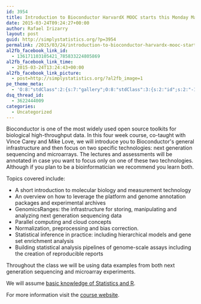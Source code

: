 ```yaml
---
id: 3954
title: Introduction to Bioconductor HarvardX MOOC starts this Monday March 30
date: 2015-03-24T09:24:27+00:00
author: Rafael Irizarry
layout: post
guid: http://simplystatistics.org/?p=3954
permalink: /2015/03/24/introduction-to-bioconductor-harvardx-mooc-starts-this-monday-march-30/
al2fb_facebook_link_id:
  - 136171103105421_785833224805869
al2fb_facebook_link_time:
  - 2015-03-24T13:24:43+00:00
al2fb_facebook_link_picture:
  - post=http://simplystatistics.org/?al2fb_image=1
pe_theme_meta:
  - 'O:8:"stdClass":2:{s:7:"gallery";O:8:"stdClass":3:{s:2:"id";s:2:"-1";s:5:"width";s:0:"";s:6:"height";s:0:"";}s:5:"video";O:8:"stdClass":1:{s:2:"id";s:2:"-1";}}'
dsq_thread_id:
  - 3622444009
categories:
  - Uncategorized
---
```

Bioconductor is one of the most widely used open source toolkits for biological high-throughput data. In this four week course, co-taught with Vince Carey and Mike Love, we will introduce you to Bioconductor's general infrastructure and then focus on two specific technologies: next generation sequencing and microarrays. The lectures and assessments will be annotated in case you want to focus only on one of these two technologies. Although if you plan to be a bioinformatician we recommend you learn both.

Topics covered include:

  * A short introduction to molecular biology and measurement technology
  * An overview on how to leverage the platform and genome annotation packages and experimental archives
  * GenomicsRanges: the infrastructure for storing, manipulating and analyzing next generation sequencing data
  * Parallel computing and cloud concepts
  * Normalization, preprocessing and bias correction.
  * Statistical inference in practice: including hierarchical models and gene set enrichment analysis
  * Building statistical analysis pipelines of genome-scale assays including the creation of reproducible reports

Throughout the class we will be using data examples from both next generation sequencing and microarray experiments.

We will assume [basic knowledge of Statistics and R](https://www.edx.org/course/statistics-r-life-sciences-harvardx-ph525-1x).

For more information visit the [course website](https://www.edx.org/course/introduction-bioconductor-harvardx-ph525-4x).
